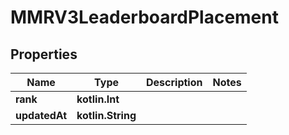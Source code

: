 
# MMRV3LeaderboardPlacement

## Properties
| Name | Type | Description | Notes |
| ------------ | ------------- | ------------- | ------------- |
| **rank** | **kotlin.Int** |  |  |
| **updatedAt** | **kotlin.String** |  |  |



